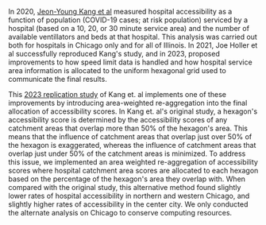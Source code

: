 In 2020, [Jeon-Young Kang et al](https://ij-healthgeographics.biomedcentral.com/articles/10.1186/s12942-020-00229-x) measured hospital accessibility as a function of population (COVID-19 cases; at risk population) serviced by a hospital (based on a 10, 20, or 30 minute service area) and the number of available ventillators and beds at that hospital.
This analysis was carried out both for hospitals in Chicago only and for all of Illinois.
In 2021, Joe Holler et al successfully reproduced Kang's study, and in 2023, proposed improvements to how speed limit data is handled and how hospital service area information is allocated to the uniform hexagonal grid used to communicate the final results.

This [2023 replication study](https://gsokolow.github.io/RPr-Kang-2020/) of Kang et. al implements one of these improvements by introducing area-weighted re-aggregation into the final allocation of accessibility scores. 
In Kang et. al's original study, a hexagon's accessibility score is determined by the accessibility scores of any catchment areas that overlap more than 50% of the hexagon's area. 
This means that the influence of catchment areas that overlap just over 50% of the hexagon is exaggerated, whereas the influence of catchment areas that overlap just under 50% of the catchment areas is minimized.
To address this issue, we implemented an area weighted re-aggregation of accessibility scores where hospital catchment area scores are allocated to each hexagon based on the percentage of the hexagon's area they overlap with.
When compared with the original study, this alternative method found slightly lower rates of hospital accessibility in northern and western Chicago, and slightly higher rates of accessibility in the center city. 
We only conducted the alternate analysis on Chicago to conserve computing resources.


